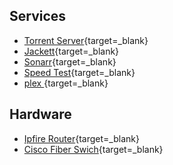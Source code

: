 

## Services
* [Torrent Server](http://10.0.0.131:9091){target=\_blank}
* [Jackett](http://10.0.0.131:9117){target=\_blank}
* [Sonarr](http://10.0.0.131:8989){target=\_blank}
* [Speed Test](http://10.0.0.131:12080){target=\_blank}
* [plex ](http://10.0.0.131:32400){target=\_blank}


## Hardware
* [Ipfire Router](https://10.0.0.1:444){target=\_blank}
* [Cisco Fiber Swich](https://10.0.0.3){target=\_blank}


